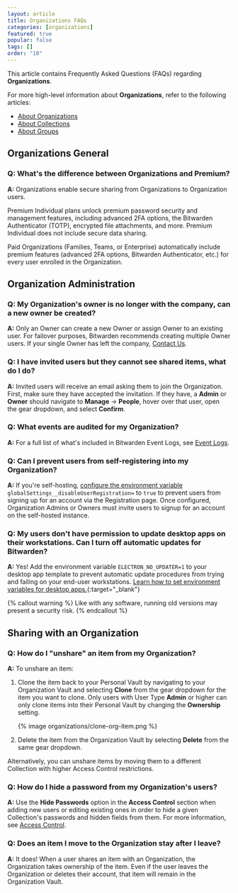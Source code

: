 ```yaml
---
layout: article
title: Organizations FAQs
categories: [organizations]
featured: true
popular: false
tags: []
order: "18"
---
```


This article contains Frequently Asked Questions (FAQs) regarding **Organizations**.

For more high-level information about **Organizations**, refer to the following articles:
- [About Organizations]({{site.baseurl}}/article/about-organizations/)
- [About Collections]({{site.baseurl}}/article/about-collections/)
- [About Groups]({{site.baseurl}}/article/about-groups/)

## Organizations General

### Q: What's the difference between Organizations and Premium?

**A:** Organizations enable secure sharing from Organizations to Organization users.

Premium Individual plans unlock premium password security and management features, including advanced 2FA options, the Bitwarden Authenticator (TOTP), encrypted file attachments, and more. Premium Individual does not include secure data sharing.

Paid Organizations (Families, Teams, or Enterprise) automatically include premium features (advanced 2FA options, Bitwarden Authenticator, etc.) for every user enrolled in the Organization.

## Organization Administration

### Q: My Organization's owner is no longer with the company, can a new owner be created?

**A:** Only an Owner can create a new Owner or assign Owner to an existing user. For failover purposes, Bitwarden recommends creating multiple Owner users. If your single Owner has left the company, [Contact Us](https://bitwarden.com/contact).

### Q: I have invited users but they cannot see shared items, what do I do?

**A:** Invited users will receive an email asking them to join the Organization. First, make sure they have accepted the invitation. If they have, a **Admin** or **Owner** should navigate to **Manage** &rarr; **People**, hover over that user, open the gear dropdown, and select **Confirm**.

### Q: What events are audited for my Organization?

**A:** For a full list of what's included in Bitwarden Event Logs, see [Event Logs]({{site.baseurl}}/article/event-logs/).

### Q: Can I prevent users from self-registering into my Organization?

**A:** If you're self-hosting, [configure the environment variable]({{site.baseurl}}/article/environment-variables/) `globalSettings__disableUserRegistration=` to `true` to prevent users from signing up for an account via the Registration page. Once configured, Organization Admins or Owners must invite users to signup for an account on the self-hosted instance.

### Q: My users don't have permission to update desktop apps on their workstations. Can I turn off automatic updates for Bitwarden?

**A:** Yes! Add the environment variable `ELECTRON_NO_UPDATER=1` to your desktop app template to prevent automatic update procedures from trying and failing on your end-user workstations. [Learn how to set environment variables for desktop apps.](https://www.twilio.com/blog/2017/01/how-to-set-environment-variables.html){:target="\_blank"}

{% callout warning %}
Like with any software, running old versions may present a security risk.
{% endcallout %}


## Sharing with an Organization

### Q: How do I "unshare" an item from my Organization?

**A:** To unshare an item:
  1. Clone the item back to your Personal Vault by navigating to your Organization Vault and selecting **Clone** from the gear dropdown for the item you want to clone. Only users with User Type **Admin** or higher can only clone items into their Personal Vault by changing the **Ownership** setting.

     {% image organizations/clone-org-item.png %}
2. Delete the item from the Organization Vault by selecting **Delete** from the same gear dropdown.

Alternatively, you can unshare items by moving them to a different Collection with higher Access Control restrictions.

### Q: How do I hide a password from my Organization's users?

**A:** Use the **Hide Passwords** option in the **Access Control** section when adding new users or editing existing ones in order to hide a given Collection's passwords and hidden fields from them. For more information, see [Access Control]({{site.baseurl}}/article/user-types-access-control/#access-control).

### Q: Does an item I move to the Organization stay after I leave?

**A:** It does! When a user shares an item with an Organization, the Organization takes ownership of the item. Even if the user leaves the Organization or deletes their account, that item will remain in the Organization Vault.
